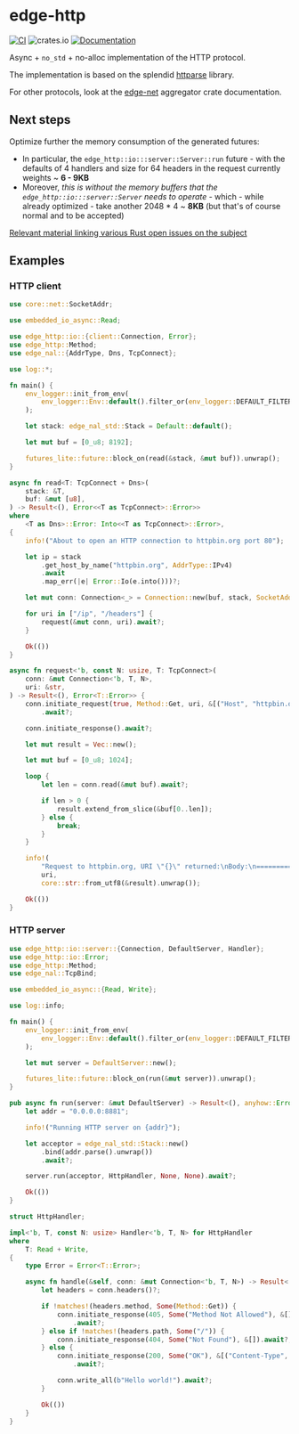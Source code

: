 # edge-http

[![CI](https://github.com/ivmarkov/edge-net/actions/workflows/ci.yml/badge.svg)](https://github.com/ivmarkov/edge-net/actions/workflows/ci.yml)
![crates.io](https://img.shields.io/crates/v/edge-net.svg)
[![Documentation](https://docs.rs/edge-net/badge.svg)](https://docs.rs/edge-net)

Async + `no_std` + no-alloc implementation of the HTTP protocol.

The implementation is based on the splendid [httparse](https://github.com/seanmonstar/httparse) library.

For other protocols, look at the [edge-net](https://github.com/ivmarkov/edge-net) aggregator crate documentation.

## Next steps

Optimize further the memory consumption of the generated futures:
* In particular, the `edge_http::io:::server::Server::run` future - with the defaults of 4 handlers and size for 64 headers in the request currently weights ~ **6 - 9KB**
* Moreover, *this is without the memory buffers that the `edge_http::io:::server::Server` needs to operate* - which - while already optimized - take another 2048 * 4 ~ **8KB** (but that's of course normal and to be accepted)

[Relevant material linking various Rust open issues on the subject](https://swatinem.de/blog/future-size)

## Examples

### HTTP client

```rust
use core::net::SocketAddr;

use embedded_io_async::Read;

use edge_http::io::{client::Connection, Error};
use edge_http::Method;
use edge_nal::{AddrType, Dns, TcpConnect};

use log::*;

fn main() {
    env_logger::init_from_env(
        env_logger::Env::default().filter_or(env_logger::DEFAULT_FILTER_ENV, "info"),
    );

    let stack: edge_nal_std::Stack = Default::default();

    let mut buf = [0_u8; 8192];

    futures_lite::future::block_on(read(&stack, &mut buf)).unwrap();
}

async fn read<T: TcpConnect + Dns>(
    stack: &T,
    buf: &mut [u8],
) -> Result<(), Error<<T as TcpConnect>::Error>>
where
    <T as Dns>::Error: Into<<T as TcpConnect>::Error>,
{
    info!("About to open an HTTP connection to httpbin.org port 80");

    let ip = stack
        .get_host_by_name("httpbin.org", AddrType::IPv4)
        .await
        .map_err(|e| Error::Io(e.into()))?;

    let mut conn: Connection<_> = Connection::new(buf, stack, SocketAddr::new(ip, 80));

    for uri in ["/ip", "/headers"] {
        request(&mut conn, uri).await?;
    }

    Ok(())
}

async fn request<'b, const N: usize, T: TcpConnect>(
    conn: &mut Connection<'b, T, N>,
    uri: &str,
) -> Result<(), Error<T::Error>> {
    conn.initiate_request(true, Method::Get, uri, &[("Host", "httpbin.org")])
        .await?;

    conn.initiate_response().await?;

    let mut result = Vec::new();

    let mut buf = [0_u8; 1024];

    loop {
        let len = conn.read(&mut buf).await?;

        if len > 0 {
            result.extend_from_slice(&buf[0..len]);
        } else {
            break;
        }
    }

    info!(
        "Request to httpbin.org, URI \"{}\" returned:\nBody:\n=================\n{}\n=================\n\n\n\n",
        uri,
        core::str::from_utf8(&result).unwrap());

    Ok(())
}
```

### HTTP server

```rust
use edge_http::io::server::{Connection, DefaultServer, Handler};
use edge_http::io::Error;
use edge_http::Method;
use edge_nal::TcpBind;

use embedded_io_async::{Read, Write};

use log::info;

fn main() {
    env_logger::init_from_env(
        env_logger::Env::default().filter_or(env_logger::DEFAULT_FILTER_ENV, "info"),
    );

    let mut server = DefaultServer::new();

    futures_lite::future::block_on(run(&mut server)).unwrap();
}

pub async fn run(server: &mut DefaultServer) -> Result<(), anyhow::Error> {
    let addr = "0.0.0.0:8881";

    info!("Running HTTP server on {addr}");

    let acceptor = edge_nal_std::Stack::new()
        .bind(addr.parse().unwrap())
        .await?;

    server.run(acceptor, HttpHandler, None, None).await?;

    Ok(())
}

struct HttpHandler;

impl<'b, T, const N: usize> Handler<'b, T, N> for HttpHandler
where
    T: Read + Write,
{
    type Error = Error<T::Error>;

    async fn handle(&self, conn: &mut Connection<'b, T, N>) -> Result<(), Self::Error> {
        let headers = conn.headers()?;

        if !matches!(headers.method, Some(Method::Get)) {
            conn.initiate_response(405, Some("Method Not Allowed"), &[])
                .await?;
        } else if !matches!(headers.path, Some("/")) {
            conn.initiate_response(404, Some("Not Found"), &[]).await?;
        } else {
            conn.initiate_response(200, Some("OK"), &[("Content-Type", "text/plain")])
                .await?;

            conn.write_all(b"Hello world!").await?;
        }

        Ok(())
    }
}
```
